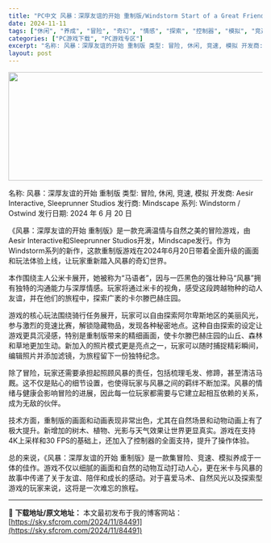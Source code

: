 ```yaml
---
title: "PC中文 风暴：深厚友谊的开始 重制版/Windstorm Start of a Great Friendship Remastered Complete Edition 9.13G"
date: 2024-11-11
tags: ["休闲", "养成", "冒险", "奇幻", "情感", "探索", "控制器", "模拟", "竞速"]
categories: ["PC游戏下载", "PC游戏专区"]
excerpt: "名称: 风暴：深厚友谊的开始 重制版 类型: 冒险, 休闲, 竞速, 模拟 开发商: Aesir Interactive, Sleeprunner Studios 发行商: Mindscape 系列: Windstorm / Ostwind 发行日期: 2024 年 6 月 20 日 《风暴：深厚友&hellip;"
layout: post
---
```


<img class="aligncenter size-full wp-image-84492" src="https://sky.sfcrom.com/wp-content/uploads/2024/11/2024111103264921.webp" alt="" width="660" height="215" />

名称: 风暴：深厚友谊的开始 重制版
类型: 冒险, 休闲, 竞速, 模拟
开发商: Aesir Interactive, Sleeprunner Studios
发行商: Mindscape
系列: Windstorm / Ostwind
发行日期: 2024 年 6 月 20 日

《风暴：深厚友谊的开始 重制版》是一款充满温情与自然之美的冒险游戏，由Aesir Interactive和Sleeprunner Studios开发，Mindscape发行。作为Windstorm系列的新作，这款重制版游戏在2024年6月20日带着全面升级的画面和玩法体验上线，让玩家重新踏入风暴的奇幻世界。

本作围绕主人公米卡展开，她被称为“马语者”，因与一匹黑色的强壮种马“风暴”拥有独特的沟通能力与深厚情感。玩家将通过米卡的视角，感受这段跨越物种的动人友谊，并在他们的旅程中，探索广袤的卡尔滕巴赫庄园。

游戏的核心玩法围绕骑行任务展开，玩家可以自由探索阿尔卑斯地区的美丽风光，参与激烈的竞速比赛，解锁隐藏物品，发现各种秘密地点。这种自由探索的设定让游戏更具沉浸感，特别是重制版带来的精细画面，使卡尔滕巴赫庄园的山丘、森林和草地更加生动。新加入的照片模式更是亮点之一，玩家可以随时捕捉精彩瞬间，编辑照片并添加滤镜，为旅程留下一份独特纪念。

除了冒险，玩家还需要承担起照顾风暴的责任，包括梳理毛发、修蹄，甚至清洁马厩。这不仅是贴心的细节设置，也使得玩家与风暴之间的羁绊不断加深。风暴的情绪与健康会影响冒险的进展，因此每一位玩家都需要与它建立起相互依赖的关系，成为无敌的伙伴。

技术方面，重制版的画面和动画表现非常出色，尤其在自然场景和动物动画上有了极大提升。新增加的树木、植物、光影与天气效果让世界更显真实。游戏在支持4K上采样和30 FPS的基础上，还加入了控制器的全面支持，提升了操作体验。

总的来说，《风暴：深厚友谊的开始 重制版》是一款集冒险、竞速、模拟养成于一体的佳作。游戏不仅以细腻的画面和自然的动物互动打动人心，更在米卡与风暴的故事中传递了关于友谊、陪伴和成长的感动。对于喜爱马术、自然风光以及探索型游戏的玩家来说，这将是一次难忘的旅程。

---
📖 **下载地址/原文地址：** 本文最初发布于我的博客网站：[https://sky.sfcrom.com/2024/11/84491](https://sky.sfcrom.com/2024/11/84491)
